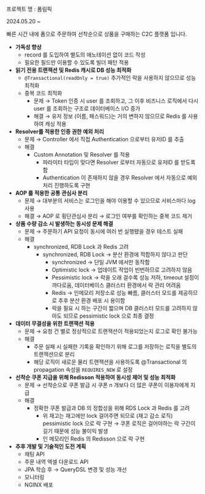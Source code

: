 프로젝트 명 : 폼림픽

2024.05.20 ~

빠른 시간 내에 폼으로 주문하여 선착순으로 상품을 구매하는 C2C 플랫폼 입니다.

- **가독성 향상**
    - record 를 도입하여 별도의 애노테이션 없이 코드 작성
    - 필요한 필드만 이용할 수 있도록 빌더 패턴 적용
- **읽기 전용 트랜잭션 및 Redis 캐시로 DB 성능 최적화**
    - `@Transactional(readOnly = true)` 추가적인 락을 사용하지 않으므로 성능 최적화
    - 중복 코드 최적화
        - 문제 → Token 인증 시 user 를 조회하고, 그 이후 비즈니스 로직에서 다시 user 를 조회하는 구조로 데이터베이스 I/O 증가
        - 해결 → 유저 정보 (이름, 패스워드)는 거의 변하지 않으므로 Redis 를 사용하여 캐싱 적용
- **Resolver를 적용한 인증 권한 예외 처리**
    - 문제 → Controller 에서 직접 Authentication 으로부터 유저ID 를 추출
    - 해결
        - Custom Annotation 및 Resolver 를 적용
            - 파라미터 타입이 맞다면 Resolver 로부터 자동으로 유저ID 를 받도록 함
            - Authentication 이 존재하지 않을 경우 Resolver 에서 자동으로 예외 처리 진행하도록 구현
- **AOP 를 적용한 공통 관심사 분리**
    - 문제 → 대부분의 서비스는 로그인을 해야 이용할 수 있으므로 서비스마다 log 사용
    - 해결 → AOP 로 횡단관심사 분리 → 로그인 여부를 확인하는 중복 코드 제거
- **상품 수량 감소 시 발생하는 동시성 문제 해결**
    - 문제 → 주문하기 API 요청이 동시에 여러 번 실행됐을 경우 테스트 실패
    - 해결
        - synchronized, RDB Lock 과 Redis 고려
            - synchronized, RDB Lock → 분산 환경에 적합하지 않다고 판단
                - synchronized → 단일 JVM 에서만 동작함
                - Optimistic lock → 업데이트 작업이 빈번하므로 고려하지 않음
                - Pessimistic lock → 락을 오래 걸수록 성능 저하, timeout 설정이 까다로움, 데이터베이스 클러스터 환경에서 락 관리 어려움
                - Redis → 인메모리 저장소로 성능 빠름, 클러스터 모드를 제공하므로 추후 분산 환경 배포 시 용이함
                - 락을 필요 시 하는 구간이 짧으며 DB 클러스터 모드를 고려하지 않아도 되므로 pessimistic lock 으로 최종 결정
- **데이터 무결성을 위한 트랜잭션 적용**
    - 문제 → 요청 건 별로 정상적으로 트랜잭션이 적용되었는지 로그로 확인 불가능
    - 해결
        - 주문 실패 시 실패한 기록을 확인하기 위해 로그를 저장하는 로직을 별도의 트랜잭션으로 분리
        - 해당 로직이 새로운 물리 트랜잭션을 사용하도록 @Transactional 의 propagation 속성을 `REQUIRES_NEW` 로 설정
- **선착순 쿠폰 지급을 위해 Redisson 적용하여 동시성 제어 및 성능 최적화**
    - 문제 → 선착순으로 쿠폰 발급 시 쿠폰 n 개보다 더 많은 쿠폰이 이용자에게 지급
    - 해결
        - 정확한 쿠폰 발급과 DB 의 정합성을 위해 RDS Lock 과 Redis 를 고려
            - 위 재고는 재고에만 lock 걸어주면 되므로 (재고 감소 로직) pessimistic lock 으로 락 구현 → 쿠폰 로직은 걸어야하는 락 구간이 길기 때문에 성능 불이익 발생
            - 인 메모리인 Redis 의 Redisson 으로 락 구현
- **추후 개발 및 기술적인 도전 계획**
    - 채팅 API
    - 주문 내역 엑셀 다운로드 API
    - JPA 학습 후 → QueryDSL 변경 및 성능 개선
    - 모니터링
    - NGINX 배포
